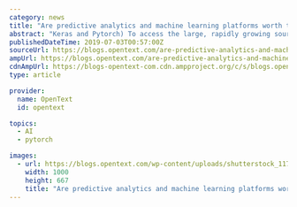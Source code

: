 ```yaml
---
category: news
title: "Are predictive analytics and machine learning platforms worth the investment?"
abstract: "Keras and Pytorch) To access the large, rapidly growing sources of data science talent who are being trained on open-source machine learning programming languages like R and Python And reduce the risk of lock-in. While there are instances where you can ..."
publishedDateTime: 2019-07-03T00:57:00Z
sourceUrl: https://blogs.opentext.com/are-predictive-analytics-and-machine-learning-platforms-worth-the-investment/
ampUrl: https://blogs.opentext.com/are-predictive-analytics-and-machine-learning-platforms-worth-the-investment/amp/
cdnAmpUrl: https://blogs-opentext-com.cdn.ampproject.org/c/s/blogs.opentext.com/are-predictive-analytics-and-machine-learning-platforms-worth-the-investment/amp/
type: article

provider:
  name: OpenText
  id: opentext

topics:
  - AI
  - pytorch

images:
  - url: https://blogs.opentext.com/wp-content/uploads/shutterstock_1175720959-1000x667-1.jpg
    width: 1000
    height: 667
    title: "Are predictive analytics and machine learning platforms worth the investment?"
---
```

